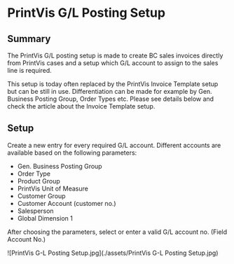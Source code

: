 ﻿# PrintVis G/L Posting Setup

## Summary

The PrintVis G/L posting setup is made to create BC sales invoices directly from PrintVis cases and a setup which G/L account to assign to the sales line is required.

This setup is today often replaced by the PrintVis Invoice Template setup but can be still in use. Differentiation can be made for example by Gen. Business Posting Group, Order Types etc. Please see details below and check the article about the Invoice Template setup.

## Setup

Create a new entry for every required G/L account. Different accounts are available based on the following parameters:

* Gen. Business Posting Group
* Order Type
* Product Group
* PrintVis Unit of Measure
* Customer Group
* Customer Account (customer no.)
* Salesperson
* Global Dimension 1


After choosing the parameters, select or enter a valid G/L account no. (Field Account No.)


![PrintVis G-L Posting Setup.jpg](./assets/PrintVis G-L Posting Setup.jpg)
